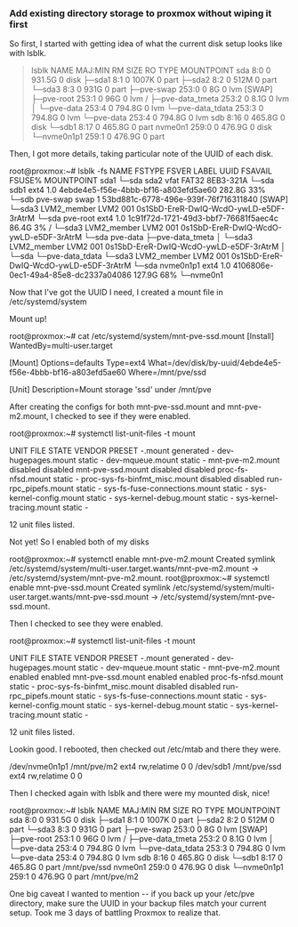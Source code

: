 ### Add existing directory storage to proxmox without wiping it first

So first, I started with getting idea of what the current disk setup looks like with lsblk.


> lsblk
NAME               MAJ:MIN RM   SIZE RO TYPE MOUNTPOINT
sda                  8:0    0 931.5G  0 disk
├─sda1               8:1    0  1007K  0 part
├─sda2               8:2    0   512M  0 part
└─sda3               8:3    0   931G  0 part
  ├─pve-swap       253:0    0     8G  0 lvm  [SWAP]
  ├─pve-root       253:1    0    96G  0 lvm  /
  ├─pve-data_tmeta 253:2    0   8.1G  0 lvm
  │ └─pve-data     253:4    0 794.8G  0 lvm
  └─pve-data_tdata 253:3    0 794.8G  0 lvm
    └─pve-data     253:4    0 794.8G  0 lvm
sdb                  8:16   0 465.8G  0 disk
└─sdb1               8:17   0 465.8G  0 part
nvme0n1            259:0    0 476.9G  0 disk
└─nvme0n1p1        259:1    0 476.9G  0 part


Then, I got more details, taking particular note of the UUID of each disk.


root@proxmox:~# lsblk -fs
NAME             FSTYPE      FSVER    LABEL UUID                                   FSAVAIL FSUSE% MOUNTPOINT
sda1
└─sda
sda2             vfat        FAT32          8EB3-321A
└─sda
sdb1             ext4        1.0            4ebde4e5-f56e-4bbb-bf16-a803efd5ae60    282.8G    33% 
└─sdb
pve-swap         swap        1              53bd881c-6778-496e-939f-76f716311840                  [SWAP]
└─sda3           LVM2_member LVM2 001       0s1SbD-EreR-DwIQ-WcdO-ywLD-e5DF-3rAtrM
  └─sda
pve-root         ext4        1.0            1c91f72d-1721-49d3-bbf7-76681f5aec4c     86.4G     3% /
└─sda3           LVM2_member LVM2 001       0s1SbD-EreR-DwIQ-WcdO-ywLD-e5DF-3rAtrM
  └─sda
pve-data
├─pve-data_tmeta
│ └─sda3         LVM2_member LVM2 001       0s1SbD-EreR-DwIQ-WcdO-ywLD-e5DF-3rAtrM
│   └─sda
└─pve-data_tdata
  └─sda3         LVM2_member LVM2 001       0s1SbD-EreR-DwIQ-WcdO-ywLD-e5DF-3rAtrM
    └─sda
nvme0n1p1        ext4        1.0            4106806e-0ec1-49a4-85e8-dc2337a04086    127.9G    68% 
└─nvme0n1



Now that I've got the UUID I need, I created a mount file in /etc/systemd/system


Mount up!

root@proxmox:~# cat /etc/systemd/system/mnt-pve-ssd.mount
[Install]
WantedBy=multi-user.target

[Mount]
Options=defaults
Type=ext4
What=/dev/disk/by-uuid/4ebde4e5-f56e-4bbb-bf16-a803efd5ae60
Where=/mnt/pve/ssd

[Unit]
Description=Mount storage 'ssd' under /mnt/pve


After creating the configs for both mnt-pve-ssd.mount and mnt-pve-m2.mount, I checked to see if they were enabled.


root@proxmox:~# systemctl list-unit-files -t mount

UNIT FILE                     STATE     VENDOR PRESET
-.mount                       generated -
dev-hugepages.mount           static    -
dev-mqueue.mount              static    -
mnt-pve-m2.mount              disabled  disabled
mnt-pve-ssd.mount             disabled  disabled
proc-fs-nfsd.mount            static    -
proc-sys-fs-binfmt_misc.mount disabled  disabled
run-rpc_pipefs.mount          static    -
sys-fs-fuse-connections.mount static    -
sys-kernel-config.mount       static    -
sys-kernel-debug.mount        static    -
sys-kernel-tracing.mount      static    -

12 unit files listed.


Not yet! So I enabled both of my disks


root@proxmox:~# systemctl enable mnt-pve-m2.mount
Created symlink /etc/systemd/system/multi-user.target.wants/mnt-pve-m2.mount → /etc/systemd/system/mnt-pve-m2.mount.
root@proxmox:~# systemctl enable mnt-pve-ssd.mount
Created symlink /etc/systemd/system/multi-user.target.wants/mnt-pve-ssd.mount → /etc/systemd/system/mnt-pve-ssd.mount.


Then I checked to see they were enabled.


root@proxmox:~# systemctl list-unit-files -t mount

UNIT FILE                     STATE     VENDOR PRESET
-.mount                       generated -
dev-hugepages.mount           static    -
dev-mqueue.mount              static    -
mnt-pve-m2.mount              enabled   enabled
mnt-pve-ssd.mount             enabled   enabled
proc-fs-nfsd.mount            static    -
proc-sys-fs-binfmt_misc.mount disabled  disabled
run-rpc_pipefs.mount          static    -
sys-fs-fuse-connections.mount static    -
sys-kernel-config.mount       static    -
sys-kernel-debug.mount        static    -
sys-kernel-tracing.mount      static    -

12 unit files listed.


Lookin good. I rebooted, then checked out /etc/mtab and there they were.


/dev/nvme0n1p1 /mnt/pve/m2 ext4 rw,relatime 0 0
/dev/sdb1 /mnt/pve/ssd ext4 rw,relatime 0 0


Then I checked again with lsblk and there were my mounted disk, nice!


root@proxmox:~# lsblk
NAME               MAJ:MIN RM   SIZE RO TYPE MOUNTPOINT
sda                  8:0    0 931.5G  0 disk
├─sda1               8:1    0  1007K  0 part
├─sda2               8:2    0   512M  0 part
└─sda3               8:3    0   931G  0 part
  ├─pve-swap       253:0    0     8G  0 lvm  [SWAP]
  ├─pve-root       253:1    0    96G  0 lvm  /
  ├─pve-data_tmeta 253:2    0   8.1G  0 lvm
  │ └─pve-data     253:4    0 794.8G  0 lvm
  └─pve-data_tdata 253:3    0 794.8G  0 lvm
    └─pve-data     253:4    0 794.8G  0 lvm
sdb                  8:16   0 465.8G  0 disk
└─sdb1               8:17   0 465.8G  0 part /mnt/pve/ssd
nvme0n1            259:0    0 476.9G  0 disk
└─nvme0n1p1        259:1    0 476.9G  0 part /mnt/pve/m2


One big caveat I wanted to mention -- if you back up your /etc/pve directory, make sure the UUID in your backup files match your current setup. Took me 3 days of battling Proxmox to realize that.